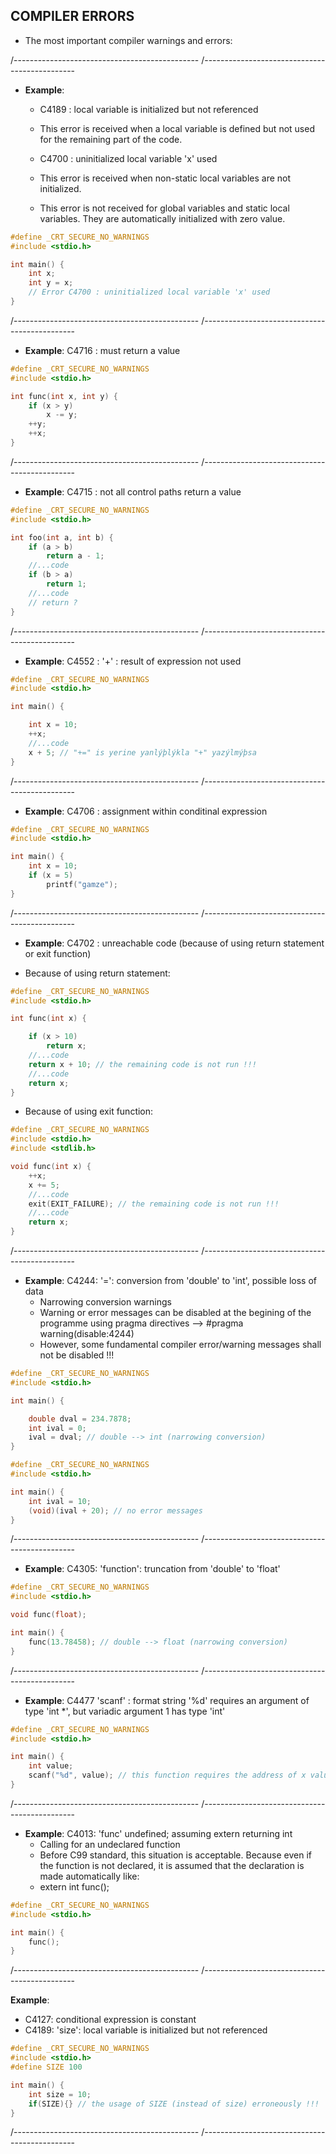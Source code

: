 
## COMPILER ERRORS 

- The most important compiler warnings and errors:  

/----------------------------------------------
/----------------------------------------------

- **Example**:
  - C4189 : local variable is initialized but not referenced 
  - This error is received when a local variable is defined but not used for the remaining part of the code. 

  - C4700 : uninitialized local variable 'x' used
  - This error is received when non-static local variables are not initialized. 
  - This error is not received for global variables and static local variables. They are automatically initialized with zero value. 

```c
#define _CRT_SECURE_NO_WARNINGS
#include <stdio.h>

int main() {
	int x;
	int y = x; 
	// Error C4700 : uninitialized local variable 'x' used	
}
```
/----------------------------------------------
/----------------------------------------------

- **Example**: C4716 : must return a value 
  
```c
#define _CRT_SECURE_NO_WARNINGS
#include <stdio.h>

int func(int x, int y) {
	if (x > y)
		x -= y;
	++y;
	++x;
}
```
/----------------------------------------------
/----------------------------------------------

- **Example**: C4715 : not all control paths return a value

```c
#define _CRT_SECURE_NO_WARNINGS
#include <stdio.h>

int foo(int a, int b) {
	if (a > b)
		return a - 1;
	//...code
	if (b > a)
		return 1;
	//...code
	// return ?
}
```

/----------------------------------------------
/----------------------------------------------

- **Example**: C4552 : '+' : result of expression not used

```c
#define _CRT_SECURE_NO_WARNINGS
#include <stdio.h>

int main() {

	int x = 10;
	++x;
	//...code
	x + 5; // "+=" is yerine yanlýþlýkla "+" yazýlmýþsa
}
```

/----------------------------------------------
/----------------------------------------------

- **Example**: C4706 :  assignment within conditinal expression 

```c
#define _CRT_SECURE_NO_WARNINGS
#include <stdio.h>

int main() {
	int x = 10;
	if (x = 5)
		printf("gamze");
}
```

/----------------------------------------------
/----------------------------------------------

- **Example**: C4702 : unreachable code (because of using return statement or exit function)

- Because of using return statement:
```c
#define _CRT_SECURE_NO_WARNINGS
#include <stdio.h>

int func(int x) {

	if (x > 10)
		return x;
	//...code
	return x + 10; // the remaining code is not run !!!
	//...code
	return x; 
}
```

- Because of using exit function:
```c
#define _CRT_SECURE_NO_WARNINGS
#include <stdio.h>
#include <stdlib.h>

void func(int x) {
	++x;
	x += 5;
	//...code
	exit(EXIT_FAILURE); // the remaining code is not run !!!
	//...code
	return x; 
}
```

/----------------------------------------------
/----------------------------------------------

- **Example**: C4244: '=': conversion from 'double' to 'int', possible loss of data 
    - Narrowing conversion warnings
    - Warning or error messages can be disabled at the begining of the programme using pragma directives --> #pragma warning(disable:4244) 
    - However, some fundamental compiler error/warning messages shall not be disabled !!!

```c
#define _CRT_SECURE_NO_WARNINGS
#include <stdio.h>

int main() {

	double dval = 234.7878;
	int ival = 0;
	ival = dval; // double --> int (narrowing conversion)
}
```

```c
#define _CRT_SECURE_NO_WARNINGS
#include <stdio.h>

int main() {
	int ival = 10;
	(void)(ival + 20); // no error messages 
}
```

/----------------------------------------------
/----------------------------------------------
  
- **Example**: C4305: 'function': truncation from 'double' to 'float'	

```c
#define _CRT_SECURE_NO_WARNINGS
#include <stdio.h>

void func(float);

int main() {
	func(13.78458); // double --> float (narrowing conversion)
}
```

/----------------------------------------------
/----------------------------------------------
 
- **Example**: C4477 'scanf' : format string '%d' requires an argument of type 'int *', but variadic argument 1 has type 'int'

```c
#define _CRT_SECURE_NO_WARNINGS
#include <stdio.h>

int main() {
	int value; 
	scanf("%d", value); // this function requires the address of x value
}
```

/----------------------------------------------
/----------------------------------------------
 
- **Example**: C4013: 'func' undefined; assuming extern returning int 
    - Calling for an undeclared function 
    - Before C99 standard, this situation is acceptable. Because even if the function is not declared, it is assumed that the declaration is made automatically like:
    - extern int func();
    
```c
#define _CRT_SECURE_NO_WARNINGS
#include <stdio.h>

int main() {
	func();
}
```

/----------------------------------------------
/----------------------------------------------

 **Example**: 
   - C4127: conditional expression is constant
   - C4189: 'size': local variable is initialized but not referenced

```c
#define _CRT_SECURE_NO_WARNINGS
#include <stdio.h>
#define SIZE 100

int main() {
	int size = 10;
	if(SIZE){} // the usage of SIZE (instead of size) erroneously !!!
}
```
/----------------------------------------------
/----------------------------------------------

